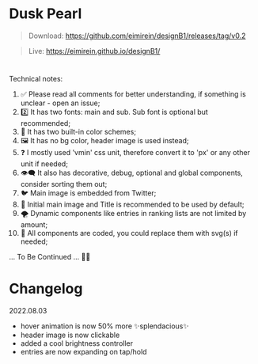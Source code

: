# Dusk Pearl
> Download: https://github.com/eimirein/designB1/releases/tag/v0.2

> Live: https://eimirein.github.io/designB1/
#
Technical notes:
1. ✅ Please read all comments for better understanding, if something is unclear - open an issue;
2. 2️⃣ It has two fonts: main and sub. Sub font is optional but recommended;
3. 🎨 It has two built-in color schemes;
4. 🖼 It has no bg color, header image is used instead;
5. ❓ I mostly used 'vmin' css unit, therefore convert it to 'px' or any other unit if needed;
6. 👁‍🗨 It also has decorative, debug, optional and global components, consider sorting them out;
7. 🐦 Main image is embedded from Twitter;
8. 💖 Initial main image and Title is recommended to be used by default;
9. 🌪 Dynamic components like entries in ranking lists are not limited by amount;
10. 🧩 All components are coded, you could replace them with svg(s) if needed;

... To Be Continued ... 🐾💤
# Changelog
2022.08.03
- hover animation is now 50% more ✨splendacious✨
- header image is now clickable
- added a cool brightness controller
- entries are now expanding on tap/hold
